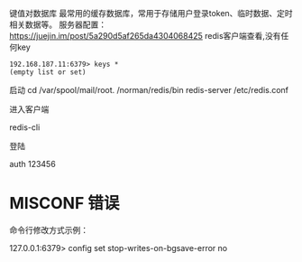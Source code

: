 键值对数据库
最常用的缓存数据库，常用于存储用户登录token、临时数据、定时相关数据等。
服务器配置：https://juejin.im/post/5a290d5af265da4304068425
redis客户端查看,没有任何key
```redis
192.168.187.11:6379> keys *
(empty list or set)
```
启动
cd /var/spool/mail/root.   /norman/redis/bin
redis-server /etc/redis.conf

进入客户端

redis-cli

登陆

auth 123456





# MISCONF 错误

命令行修改方式示例：

127.0.0.1:6379> config set stop-writes-on-bgsave-error no